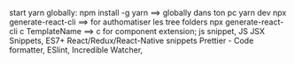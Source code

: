 start yarn globally:
npm install -g yarn ==> globally dans ton pc
yarn dev
npx generate-react-cli ==> for authomatiser les tree folders
npx generate-react-cli c TemplateName ==> c for component
extension; js snippet, JS JSX Snippets, ES7+ React/Redux/React-Native snippets
Prettier - Code formatter, ESlint, Incredible Watcher, 